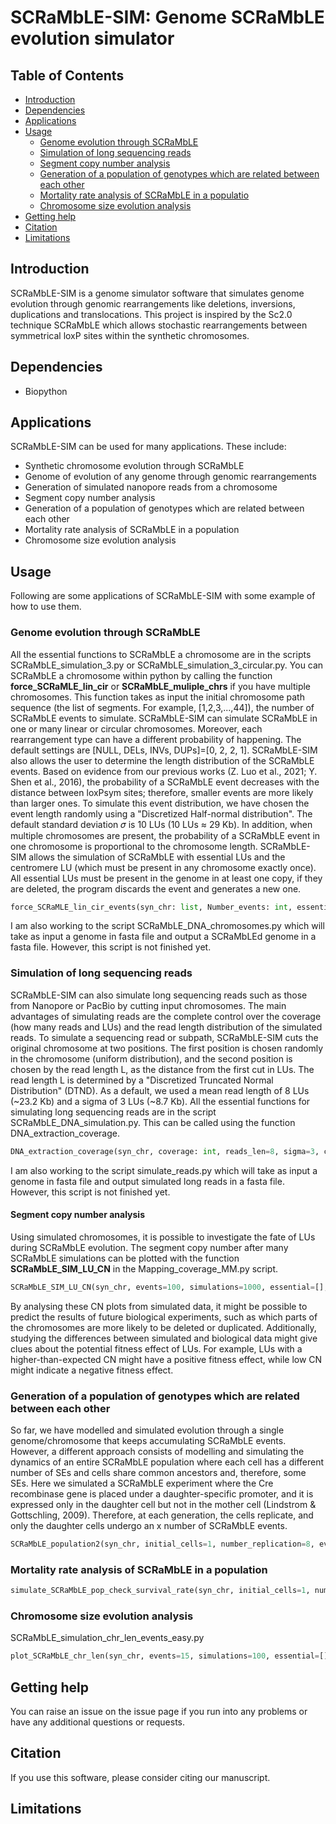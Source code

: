 # SCRaMbLE-SIM: Genome SCRaMbLE evolution simulator
<!--
[![Twitter URL](https://img.shields.io/twitter/url/https/twitter.com/wouter_decoster.svg?style=social&label=Follow%20%40Mm94Marco)](https://twitter.com/Mm94Marco)
-->

## Table of Contents
- [Introduction](#introduction)
- [Dependencies](#dependencies)
- [Applications](#applications)
- [Usage](#usage)
    - [Genome evolution through SCRaMbLE](#genome_evolution)
    - [Simulation of long sequencing reads](#reads_SIM)
    - [Segment copy number analysis](#CN)
    - [Generation of a population of genotypes which are related between each other](#population)
    - [Mortality rate analysis of SCRaMbLE in a populatio](#mortality)
    - [Chromosome size evolution analysis](#chr_size)
- [Getting help](#help)
- [Citation](#citation)
- [Limitations](#limitations)

## <a name="introduction"></a>Introduction
SCRaMbLE-SIM is a genome simulator software that simulates genome evolution through genomic rearrangements like deletions, inversions, duplications and translocations. This project is inspired by the Sc2.0 technique SCRaMbLE which allows stochastic rearrangements between symmetrical loxP sites within the synthetic chromosomes.

## <a name="dependencies"></a>Dependencies
- Biopython

## <a name="applications"></a>Applications

SCRaMbLE-SIM can be used for many applications. These include:
- Synthetic chromosome evolution through SCRaMbLE
- Genome of evolution of any genome through genomic rearrangements
- Generation of simulated nanopore reads from a chromosome
- Segment copy number analysis
- Generation of a population of genotypes which are related between each other
- Mortality rate analysis of SCRaMbLE in a population
- Chromosome size evolution analysis


## <a name="usage"></a>Usage
Following are some applications of SCRaMbLE-SIM with some example of how to use them.

### <a name="genome_evolution"></a>Genome evolution through SCRaMbLE
All the essential functions to SCRaMbLE a chromosome are in the scripts SCRaMbLE_simulation_3.py or SCRaMbLE_simulation_3_circular.py. You can SCRaMbLE a chromosome within python by calling the function **force_SCRaMLE_lin_cir** or **SCRaMbLE_muliple_chrs** if you have multiple chromosomes.
This function takes as input the initial chromosome path sequence (the list of segments. For example, [1,2,3,...,44]), the number of SCRaMbLE events to simulate. SCRaMbLE-SIM can simulate SCRaMbLE in one or many linear or circular chromosomes.
Moreover, each rearrangement type can have a different probability of happening. The default settings are [NULL, DELs, INVs, DUPs]=[0, 2, 2, 1].
SCRaMbLE-SIM also allows the user to determine the length distribution of the SCRaMbLE events. Based on evidence from our previous works (Z. Luo et al., 2021; Y. Shen et al., 2016), the probability of a SCRaMbLE event decreases with the distance between loxPsym sites; therefore, smaller events are more likely than larger ones. To simulate this event distribution, we have chosen the event length randomly using a "Discretized Half-normal distribution". The default standard deviation 𝜎 is 10 LUs (10 LUs ≈ 29 Kb).
In addition, when multiple chromosomes are present, the probability of a SCRaMbLE event in one chromosome is proportional to the chromosome length.
SCRaMbLE-SIM allows the simulation of SCRaMbLE with essential LUs and the centromere LU (which must be present in any chromosome exactly once). All essential LUs must be present in the genome in at least one copy, if they are deleted, the program discards the event and generates a new one.
```py
force_SCRaMLE_lin_cir_events(syn_chr: list, Number_events: int, essential=[], circular=False, mu=0, sigma=7, CEN=[], force=True, probability=[0, 2, 2, 1], event_type=False)
```
I am also working to the script SCRaMbLE_DNA_chromosomes.py which will take as input a genome in fasta file and output a SCRaMbLEd genome in a fasta file. However, this script is not finished yet.


### <a name="reads_SIM"></a>Simulation of long sequencing reads
SCRaMbLE-SIM can also simulate long sequencing reads such as those from Nanopore or PacBio by cutting input chromosomes. The main advantages of simulating reads are the complete control over the coverage (how many reads and LUs) and the read length distribution of the simulated reads.
To simulate a sequencing read or subpath, SCRaMbLE-SIM cuts the original chromosome at two positions. The first position is chosen randomly in the chromosome (uniform distribution), and the second position is chosen by the read length L, as the distance from the first cut in LUs. The read length L is determined by a "Discretized Truncated Normal Distribution" (DTND). As a default, we used a mean read length of 8 LUs (~23.2 Kb) and a sigma of 3 LUs (~8.7 Kb).
All the essential functions for simulating long sequencing reads are in the script SCRaMbLE_DNA_simulation.py. This can be called using the function DNA_extraction_coverage.
```py
DNA_extraction_coverage(syn_chr, coverage: int, reads_len=8, sigma=3, circular=False)
```
I am also working to the script simulate_reads.py which will take as input a genome in fasta file and output simulated long reads in a fasta file. However, this script is not finished yet.

#### <a name="CN"></a>Segment copy number analysis
Using simulated chromosomes, it is possible to investigate the fate of LUs during SCRaMbLE evolution.
The segment copy number after many SCRaMbLE simulations can be plotted with the function **SCRaMbLE_SIM_LU_CN** in the Mapping_coverage_MM.py script.
```py
SCRaMbLE_SIM_LU_CN(syn_chr, events=100, simulations=1000, essential=[], CEN=[], circular=False, mu=0, sigma=10, force=True, probability=[0, 2, 2, 1], max_CN=5)
```

By analysing these CN plots from simulated data, it might be possible to predict the results of future biological experiments, such as which parts of the chromosomes are more likely to be deleted or duplicated.
Additionally, studying the differences between simulated and biological data might give clues about the potential fitness effect of LUs. For example, LUs with a higher-than-expected CN might have a positive fitness effect, while low CN might indicate a negative fitness effect.

### <a name="population"></a>Generation of a population of genotypes which are related between each other
So far, we have modelled and simulated evolution through a single genome/chromosome that keeps accumulating SCRaMbLE events.
However, a different approach consists of modelling and simulating the dynamics of an entire SCRaMbLE population where each cell has a different number of SEs and cells share common ancestors and, therefore, some SEs.
Here we simulated a SCRaMbLE experiment where the Cre recombinase gene is placed under a daughter-specific promoter, and it is expressed only in the daughter cell but not in the mother cell (Lindstrom & Gottschling, 2009).
Therefore, at each generation, the cells replicate, and only the daughter cells undergo an x number of SCRaMbLE events.

```py
SCRaMbLE_population2(syn_chr, initial_cells=1, number_replication=8, events_for_replication=1, essential=[], mu=0, sigma=10, CEN=[], probability=[3, 2, 2, 1])
```

### <a name="mortality"></a>Mortality rate analysis of SCRaMbLE in a population

```py
simulate_SCRaMbLE_pop_check_survival_rate(syn_chr, initial_cells=1, number_replication=8, events_for_replication=1, essential=[], mu=0, sigma=10, CEN=[], probability=[3, 2, 2, 1])
```

### <a name="chr_size"></a>Chromosome size evolution analysis

SCRaMbLE_simulation_chr_len_events_easy.py

```py
plot_SCRaMbLE_chr_len(syn_chr, events=15, simulations=100, essential=[], CEN=[], circular=False, mu=0, sigma=10, force=True, probability=[0, 2, 2, 1], file_name="", SD=False)
```

## <a name="help"></a>Getting help
You can raise an issue on the issue page if you run into any problems or have any additional questions or requests.

## <a name="citation"></a>Citation
If you use this software, please consider citing our manuscript.

## <a name="limitations"></a>Limitations

